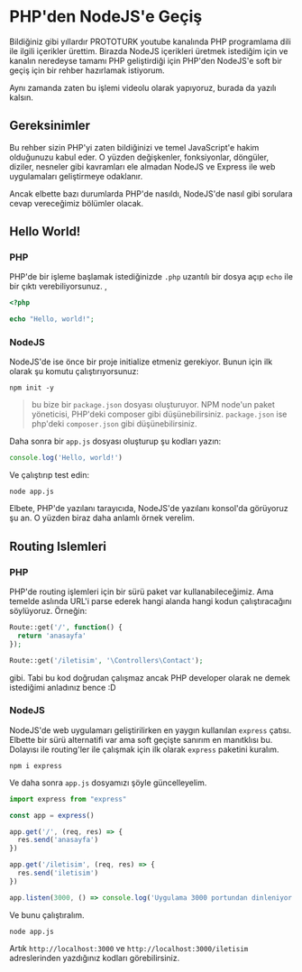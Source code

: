 # PHP'den NodeJS'e Geçiş

Bildiğiniz gibi yıllardır PROTOTURK youtube kanalında PHP programlama dili ile ilgili içerikler ürettim. Birazda NodeJS içerikleri üretmek istediğim için ve kanalın neredeyse tamamı PHP geliştirdiği için PHP'den NodeJS'e soft bir geçiş için bir rehber hazırlamak istiyorum.

Aynı zamanda zaten bu işlemi videolu olarak yapıyoruz, burada da yazılı kalsın.

## Gereksinimler

Bu rehber sizin PHP'yi zaten bildiğinizi ve temel JavaScript'e hakim olduğunuzu kabul eder. O yüzden değişkenler, fonksiyonlar, döngüler, diziler, nesneler gibi kavramları ele almadan NodeJS ve Express ile web uygulamaları geliştirmeye odaklanır.

Ancak elbette bazı durumlarda PHP'de nasıldı, NodeJS'de nasıl gibi sorulara cevap vereceğimiz bölümler olacak.

## Hello World!

### PHP

PHP'de bir işleme başlamak istediğinizde `.php` uzantılı bir dosya açıp `echo` ile bir çıktı verebiliyorsunuz. ,

```php
<?php

echo "Hello, world!";
```

### NodeJS

NodeJS'de ise önce bir proje initialize etmeniz gerekiyor. Bunun için ilk olarak şu komutu çalıştırıyorsunuz:

```shell
npm init -y
```

> bu bize bir `package.json` dosyası oluşturuyor. NPM node'un paket yöneticisi, PHP'deki composer gibi düşünebilirsiniz. `package.json` ise php'deki `composer.json` gibi düşünebilirsiniz.

Daha sonra bir `app.js` dosyası oluşturup şu kodları yazın:

```js
console.log('Hello, world!')
```

Ve çalıştırıp test edin:

```shell
node app.js
```

Elbete, PHP'de yazılanı tarayıcıda, NodeJS'de yazılanı konsol'da görüyoruz şu an. O yüzden biraz daha anlamlı örnek verelim.

## Routing Islemleri

### PHP

PHP'de routing işlemleri için bir sürü paket var kullanabileceğimiz. Ama temelde aslında URL'i parse ederek hangi alanda hangi kodun çalıştıracağını söylüyoruz. Örneğin:

```php
Route::get('/', function() {
  return 'anasayfa'
});

Route::get('/iletisim', '\Controllers\Contact');
```

gibi. Tabi bu kod doğrudan çalışmaz ancak PHP developer olarak ne demek istediğimi anladınız bence :D

### NodeJS

NodeJS'de web uygulamarı geliştirilirken en yaygın kullanılan `express` çatısı. Elbette bir sürü alternatifi var ama soft geçişte sanırım en manıtklısı bu. Dolayısı ile routing'ler ile çalışmak için ilk olarak `express` paketini kuralım.

```shell
npm i express
```

Ve daha sonra `app.js` dosyamızı şöyle güncelleyelim.

```js
import express from "express"

const app = express()

app.get('/', (req, res) => {
  res.send('anasayfa')
})

app.get('/iletisim', (req, res) => {
  res.send('iletisim')
})

app.listen(3000, () => console.log('Uygulama 3000 portundan dinleniyor'))
```

Ve bunu çalıştıralım.

```shell
node app.js
```

Artık `http://localhost:3000` ve `http://localhost:3000/iletisim` adreslerinden yazdığınız kodları görebilirsiniz.
